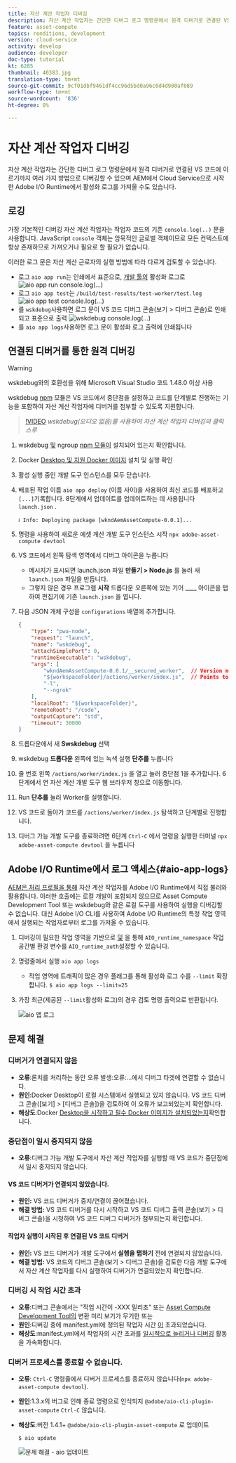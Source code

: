 ```yaml
---
title: 자산 계산 작업자 디버깅
description: 자산 계산 작업자는 간단한 디버그 로그 명령문에서 원격 디버거로 연결된 VS 코드에 이르기까지 여러 가지 방법으로 디버깅할 수 있으며 AEM에서 Cloud Service으로 시작한 Adobe I/O Runtime에서 활성화 로그를 가져올 수도 있습니다.
feature: asset-compute
topics: renditions, development
version: cloud-service
activity: develop
audience: developer
doc-type: tutorial
kt: 6285
thumbnail: 40383.jpg
translation-type: tm+mt
source-git-commit: 9cf01dbf9461df4cc96d5bd0a96c0d4d900af089
workflow-type: tm+mt
source-wordcount: '836'
ht-degree: 0%

---
```



# 자산 계산 작업자 디버깅

자산 계산 작업자는 간단한 디버그 로그 명령문에서 원격 디버거로 연결된 VS 코드에 이르기까지 여러 가지 방법으로 디버깅할 수 있으며 AEM에서 Cloud Service으로 시작한 Adobe I/O Runtime에서 활성화 로그를 가져올 수도 있습니다.

## 로깅

가장 기본적인 디버깅 자산 계산 작업자는 작업자 코드의 기존 `console.log(..)` 문을 사용합니다. JavaScript `console` 객체는 암묵적인 글로벌 객체이므로 모든 컨텍스트에 항상 존재하므로 가져오거나 필요로 할 필요가 없습니다.

이러한 로그 문은 자산 계산 근로자의 실행 방법에 따라 다르게 검토할 수 있습니다.

+ 로그 `aio app run`는 인쇄에서 표준으로, [개발 툴의](../develop/development-tool.md) 활성화 로그로
   ![aio app run console.log(...)](./assets/debug/console-log__aio-app-run.png)
+ 로그 `aio app test`는 `/build/test-results/test-worker/test.log`
   ![aio app test console.log(...)](./assets/debug/console-log__aio-app-test.png)
+ 를 `wskdebug`사용하면 로그 문이 VS 코드 디버그 콘솔(보기 > 디버그 콘솔)로 인쇄되고 표준으로 출력
   ![wskdebug console.log(...)](./assets/debug/console-log__wskdebug.png)
+ 를 `aio app logs`사용하면 로그 문이 활성화 로그 출력에 인쇄됩니다

## 연결된 디버거를 통한 원격 디버깅

>[!WARNING]
>
>wskdebug와의 호환성을 위해 Microsoft Visual Studio 코드 1.48.0 이상 사용

wskdebug [npm](https://www.npmjs.com/package/@openwhisk/wskdebug) 모듈은 VS 코드에서 중단점을 설정하고 코드를 단계별로 진행하는 기능을 포함하여 자산 계산 작업자에 디버거를 첨부할 수 있도록 지원합니다.

>[!VIDEO](https://video.tv.adobe.com/v/40383/?quality=12&learn=on)
_wskdebug(오디오 없음)를 사용하여 자산 계산 작업자 디버깅의 클릭스루_

1. wskdebug [및](../set-up/development-environment.md#wskdebug) ngroup [npm 모듈이](../set-up/development-environment.md#ngork) 설치되어 있는지 확인합니다.
1. Docker [Desktop 및 지원 Docker 이미지](../set-up/development-environment.md#docker) 설치 및 실행 확인
1. 활성 실행 중인 개발 도구 인스턴스를 모두 닫습니다.
1. 배포된 작업 이름 `aio app deploy` (이름 사이)을 사용하여 최신 코드를 배포하고 `[...]`기록합니다. 8단계에서 업데이트를 업데이트하는 데 사용됩니다 `launch.json` .

   ```
   ℹ Info: Deploying package [wkndAemAssetCompute-0.0.1]...
   ```
1. 명령을 사용하여 새로운 에셋 계산 개발 도구 인스턴스 시작 `npx adobe-asset-compute devtool`
1. VS 코드에서 왼쪽 탐색 영역에서 디버그 아이콘을 누릅니다
   + 메시지가 표시되면 launch.json 파일 __만들기 > Node.js__ 를 눌러 새 `launch.json` 파일을 만듭니다.
   + 그렇지 않은 경우 프로그램 __시작__ 드롭다운 오른쪽에 있는 기어 ____ 아이콘을 탭하여 편집기에 기존 `launch.json` 을 엽니다.
1. 다음 JSON 개체 구성을 `configurations` 배열에 추가합니다.

   ```json
   {
       "type": "pwa-node",
       "request": "launch",
       "name": "wskdebug",
       "attachSimplePort": 0,
       "runtimeExecutable": "wskdebug",
       "args": [
           "wkndAemAssetCompute-0.0.1/__secured_worker",  // Version must match your Asset Compute application's version
           "${workspaceFolder}/actions/worker/index.js",  // Points to your worker
           "-l",
           "--ngrok"
       ],
       "localRoot": "${workspaceFolder}",
       "remoteRoot": "/code",
       "outputCapture": "std",
       "timeout": 30000
   }
   ```

1. 드롭다운에서 새 __Swskdebug__ 선택
1. wskdebug __드롭다운__ 왼쪽에 있는 녹색 실행 __단추를__ 누릅니다
1. 줄 번호 왼쪽 `/actions/worker/index.js` 을 열고 눌러 중단점 1을 추가합니다. 6단계에서 연 자산 계산 개발 도구 웹 브라우저 창으로 이동합니다.
1. Run __단추를__ 눌러 Worker를 실행합니다.
1. VS 코드로 돌아가 코드를 `/actions/worker/index.js` 탐색하고 단계별로 진행합니다.
1. 디버그 가능 개발 도구를 종료하려면 6단계 `Ctrl-C` 에서 명령을 실행한 터미널 `npx adobe-asset-compute devtool` 을 누릅니다

## Adobe I/O Runtime에서 로그 액세스{#aio-app-logs}

[AEM은 처리 프로필을 통해](../deploy/processing-profiles.md) 자산 계산 작업자를 Adobe I/O Runtime에서 직접 불러와 활용합니다. 이러한 호출에는 로컬 개발이 포함되지 않으므로 Asset Compute Development Tool 또는 wskdebug와 같은 로컬 도구를 사용하여 실행을 디버깅할 수 없습니다. 대신 Adobe I/O CLI를 사용하여 Adobe I/O Runtime의 특정 작업 영역에서 실행되는 작업자로부터 로그를 가져올 수 있습니다.

1. 디버깅이 필요한 작업 영역을 기반으로 [및](../deploy/runtime.md) 을 통해 `AIO_runtime_namespace` 작업 공간별 환경 변수를 `AIO_runtime_auth`설정할 수 있습니다.
1. 명령줄에서 실행 `aio app logs`
   + 작업 영역에 트래픽이 많은 경우 플래그를 통해 활성화 로그 수를 `--limit` 확장합니다.
      `$ aio app logs --limit=25`
1. 가장 최근(제공된 `--limit`활성화 로그)의 경우 검토 명령 출력으로 반환됩니다.

   ![aio 앱 로그](./assets/debug/aio-app-logs.png)

## 문제 해결

### 디버거가 연결되지 않음

+ __오류__:론치를 처리하는 동안 오류 발생:오류:...에서 디버그 타겟에 연결할 수 없습니다.
+ __원인__:Docker Desktop이 로컬 시스템에서 실행되고 있지 않습니다. VS 코드 디버그 콘솔([보기] > [디버그 콘솔])을 검토하여 이 오류가 보고되었는지 확인합니다.
+ __해상도__:Docker [Desktop을 시작하고 필수 Docker 이미지가 설치되었는지](../set-up/development-environment.md#docker)확인합니다.

### 중단점이 일시 중지되지 않음

+ __오류__:디버그 가능 개발 도구에서 자산 계산 작업자를 실행할 때 VS 코드가 중단점에서 일시 중지되지 않습니다.

#### VS 코드 디버거가 연결되지 않았습니다.

+ __원인:__ VS 코드 디버거가 중지/연결이 끊어졌습니다.
+ __해결 방법:__ VS 코드 디버거를 다시 시작하고 VS 코드 디버그 출력 콘솔(보기 > 디버그 콘솔)을 시청하여 VS 코드 디버그 디버거가 첨부되는지 확인합니다.

#### 작업자 실행이 시작된 후 연결된 VS 코드 디버거

+ __원인:__ VS 코드 디버거가 개발 도구에서 __실행을 탭하기__ 전에 연결되지 않았습니다.
+ __해결 방법:__ VS 코드의 디버그 콘솔(보기 > 디버그 콘솔)을 검토한 다음 개발 도구에서 자산 계산 작업자를 다시 실행하여 디버거가 연결되었는지 확인합니다.

### 디버깅 시 작업 시간 초과

+ __오류__:디버그 콘솔에서는 &quot;작업 시간이 -XXX 밀리초&quot; 또는 [Asset Compute Development Tool의](../develop/development-tool.md) 변환 미리 보기가 무기한 또는
+ __원인__:디버깅 중에 manifest.yml에 정의된 작업자 시간 [이](../develop/manifest.md) 초과되었습니다.
+ __해상도__:manifest.yml에서 작업자의 시간 초과를 [일시적으로 늘리거나 디버깅](../develop/manifest.md) 활동을 가속화합니다.

### 디버거 프로세스를 종료할 수 없습니다.

+ __오류__: `Ctrl-C` 명령줄에서 디버거 프로세스를 종료하지 않습니다(`npx adobe-asset-compute devtool`).
+ __원인__:1.3.x의 버그로 인해 종료 명령으로 인식되지 `@adobe/aio-cli-plugin-asset-compute` `Ctrl-C` 않습니다.
+ __해상도__:버전 1.4.1+ `@adobe/aio-cli-plugin-asset-compute` 로 업데이트

   ```
   $ aio update
   ```

   ![문제 해결 - aio 업데이트](./assets/debug/troubleshooting__terminate.png)